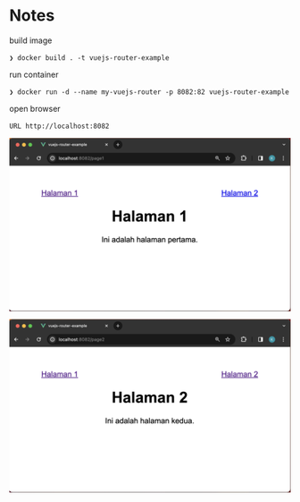 # Notes

build image

	❯ docker build . -t vuejs-router-example

run container

	❯ docker run -d --name my-vuejs-router -p 8082:82 vuejs-router-example

open browser

	URL http://localhost:8082


<p align="center">
    <img src="./gambar-petunjuk/ss_001.png" alt="001" style="display: block; margin: 0 auto;">
</p>

<p align="center">
    <img src="./gambar-petunjuk/ss_002.png" alt="002" style="display: block; margin: 0 auto;">
</p>